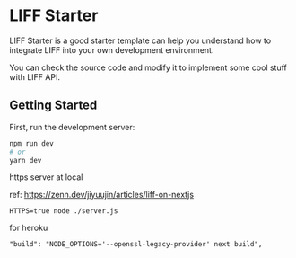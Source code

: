 # LIFF Starter

LIFF Starter is a good starter template can help you understand how to integrate LIFF into your own development environment.

You can check the source code and modify it to implement some cool stuff with LIFF API.

## Getting Started

First, run the development server:

```bash
npm run dev
# or
yarn dev
```

https server at local

ref: https://zenn.dev/jiyuujin/articles/liff-on-nextjs

```
HTTPS=true node ./server.js
```


for heroku
```
"build": "NODE_OPTIONS='--openssl-legacy-provider' next build",
```
